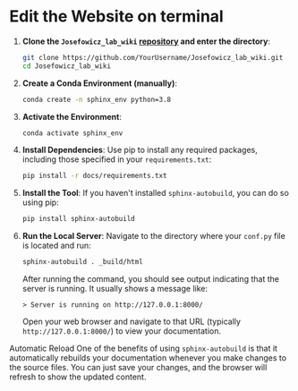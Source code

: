# Edit the Website on terminal

1. **Clone the `Josefowicz_lab_wiki` [repository](https://github.com/ReshmaRamaiah10/Josefowicz_lab_wiki) and enter the directory**:
   ```bash
   git clone https://github.com/YourUsername/Josefowicz_lab_wiki.git
   cd Josefowicz_lab_wiki
   ```

2. **Create a Conda Environment (manually)**:
   ```bash
   conda create -n sphinx_env python=3.8
   ```

3. **Activate the Environment**:
   ```bash
   conda activate sphinx_env
   ```

4. **Install Dependencies**:
   Use pip to install any required packages, including those specified in your `requirements.txt`:
   ```bash
   pip install -r docs/requirements.txt
   ```

5. **Install the Tool**:
   If you haven't installed `sphinx-autobuild`, you can do so using pip:
   ```bash
   pip install sphinx-autobuild
   ```

6. **Run the Local Server**:
   Navigate to the directory where your `conf.py` file is located and run:
   ```bash
   sphinx-autobuild . _build/html
   ```
   After running the command, you should see output indicating that the server is running. It usually shows a message like:
   ```arduino
   > Server is running on http://127.0.0.1:8000/
   ```
   Open your web browser and navigate to that URL (typically `http://127.0.0.1:8000/`) to view your documentation.

Automatic Reload
One of the benefits of using `sphinx-autobuild` is that it automatically rebuilds your documentation whenever you make changes to the source files. You can just save your changes, and the browser will refresh to show the updated content.
